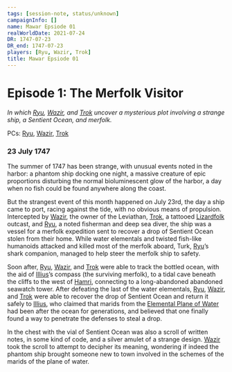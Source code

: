 ```yaml
---
tags: [session-note, status/unknown]
campaignInfo: []
name: Mawar Epsiode 01
realWorldDate: 2021-07-24
DR: 1747-07-23
DR_end: 1747-07-23
players: [Ryu, Wazir, Trok]
title: Mawar Epsiode 01
---
```


# Episode 1: The Merfolk Visitor
*In which [Ryu](<../../../people/pcs/mawar-confederacy/ryu.md>), [Wazir](<../../../people/pcs/mawar-confederacy/wazir.md>), and [Trok](<../../../people/pcs/mawar-confederacy/trok.md>) uncover a mysterious plot involving a strange ship, a Sentient Ocean, and merfolk.*

PCs: [Ryu](<../../../people/pcs/mawar-confederacy/ryu.md>), [Wazir](<../../../people/pcs/mawar-confederacy/wazir.md>), [Trok](<../../../people/pcs/mawar-confederacy/trok.md>)

### 23 July 1747
The summer of 1747 has been strange, with unusual events noted in the harbor: a phantom ship docking one night, a massive creature of epic proportions disturbing the normal bioluminescent glow of the harbor, a day when no fish could be found anywhere along the coast. 

But the strangest event of this month happened on July 23rd, the day a ship came to port, racing against the tide, with no obvious means of propulsion. Intercepted by [Wazir](<../../../people/pcs/mawar-confederacy/wazir.md>), the owner of the Leviathan, [Trok](<../../../people/pcs/mawar-confederacy/trok.md>), a tattooed [Lizardfolk](<../../../species/children-of-the-embodied-gods/lizardfolk/lizardfolk.md>) outcast, and [Ryu](<../../../people/pcs/mawar-confederacy/ryu.md>), a noted fisherman and deep sea diver, the ship was a vessel for a merfolk expedition sent to recover a drop of Sentient Ocean stolen from their home. While water elementals and twisted fish-like humanoids attacked and killed most of the merfolk aboard, Turk, [Ryu](<../../../people/pcs/mawar-confederacy/ryu.md>)’s shark companion, managed to help steer the merfolk ship to safety. 

Soon after, [Ryu](<../../../people/pcs/mawar-confederacy/ryu.md>), [Wazir](<../../../people/pcs/mawar-confederacy/wazir.md>), and [Trok](<../../../people/pcs/mawar-confederacy/trok.md>) were able to track the bottled ocean, with the aid of [Illius](<../../../people/other-nonhumans/illius.md>)’s compass (the surviving merfolk), to a tidal cave beneath the cliffs to the west of [Hamri](<../../../gazetteer/west-coast/mawar-confederacy/hamri.md>), connecting to a long-abandoned abandoned seawatch tower. After defeating the last of the water elementals, [Ryu](<../../../people/pcs/mawar-confederacy/ryu.md>), [Wazir](<../../../people/pcs/mawar-confederacy/wazir.md>), and [Trok](<../../../people/pcs/mawar-confederacy/trok.md>) were able to recover the drop of Sentient Ocean and return it safely to [Illius](<../../../people/other-nonhumans/illius.md>), who claimed that marids from the [Elemental Plane of Water](<../../../cosmology/multiverse/energy-realms/elemental-realms/elemental-plane-of-water.md>) had been after the ocean for generations, and believed that one finally found a way to penetrate the defenses to steal a drop. 

In the chest with the vial of Sentient Ocean was also a scroll of written notes, in some kind of code, and a silver amulet of a strange design. [Wazir](<../../../people/pcs/mawar-confederacy/wazir.md>) took the scroll to attempt to decipher its meaning, wondering if indeed the phantom ship brought someone new to town involved in the schemes of the marids of the plane of water.